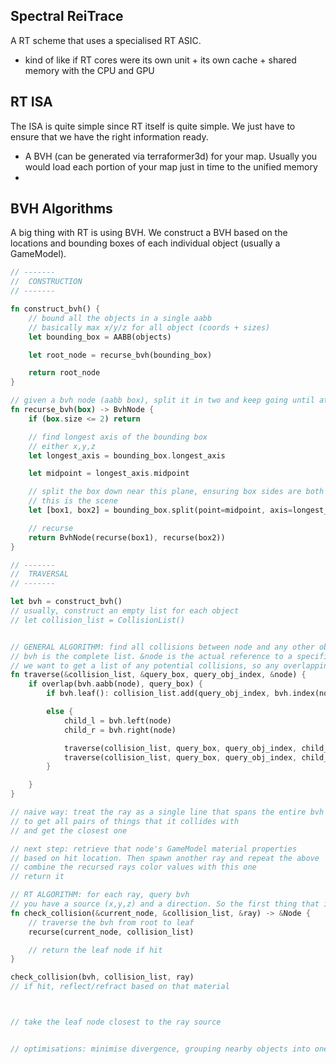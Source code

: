 ## Spectral ReiTrace

A RT scheme that uses a specialised RT ASIC.

- kind of like if RT cores were its own unit + its own cache + shared memory with the CPU and GPU

## RT ISA

The ISA is quite simple since RT itself is quite simple. We just have to ensure that we have the right information ready.

- A BVH (can be generated via terraformer3d) for your map. Usually you would load each portion of your map just in time to the unified memory
- 

## BVH Algorithms

A big thing with RT is using BVH. We construct a BVH based on the locations and bounding boxes of each individual object (usually a GameModel).

```rust
// -------
//  CONSTRUCTION
// -------

fn construct_bvh() {
    // bound all the objects in a single aabb
    // basically max x/y/z for all object (coords + sizes)
    let bounding_box = AABB(objects)

    let root_node = recurse_bvh(bounding_box)

    return root_node
}

// given a bvh node (aabb box), split it in two and keep going until at most 2 elements are in the box
fn recurse_bvh(box) -> BvhNode {
    if (box.size <= 2) return

    // find longest axis of the bounding box
    // either x,y,z
    let longest_axis = bounding_box.longest_axis

    let midpoint = longest_axis.midpoint

    // split the box down near this plane, ensuring box sides are both bounded/equally spaced down the plane
    // this is the scene
    let [box1, box2] = bounding_box.split(point=midpoint, axis=longest_axis)

    // recurse
    return BvhNode(recurse(box1), recurse(box2))
}

// -------
//  TRAVERSAL
// -------

let bvh = construct_bvh()
// usually, construct an empty list for each object
// let collision_list = CollisionList()


// GENERAL ALGORITHM: find all collisions between node and any other object
// bvh is the complete list. &node is the actual reference to a specific node
// we want to get a list of any potential collisions, so any overlapping bounding boxes
fn traverse(&collision_list, &query_box, query_obj_index, &node) {
    if overlap(bvh.aabb(node), query_box) {
        if bvh.leaf(): collision_list.add(query_obj_index, bvh.index(node))

        else {
            child_l = bvh.left(node)
            child_r = bvh.right(node)

            traverse(collision_list, query_box, query_obj_index, child_l)
            traverse(collision_list, query_box, query_obj_index, child_r)
        }

    }
}

// naive way: treat the ray as a single line that spans the entire bvh box
// to get all pairs of things that it collides with
// and get the closest one

// next step: retrieve that node's GameModel material properties
// based on hit location. Then spawn another ray and repeat the above
// combine the recursed rays color values with this one
// return it

// RT ALGORITHM: for each ray, query bvh
// you have a source (x,y,z) and a direction. So the first thing that it collides with should be returned
fn check_collision(&current_node, &collision_list, &ray) -> &Node {
    // traverse the bvh from root to leaf
    recurse(current_node, collision_list)

    // return the leaf node if hit
}

check_collision(bvh, collision_list, ray)
// if hit, reflect/refract based on that material



// take the leaf node closest to the ray source


// optimisations: minimise divergence, grouping nearby objects into one so we dont duplicate traversal -> also good for parallel. But prob best is independent traversal

```


